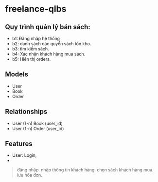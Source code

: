 # freelance-qlbs

## Quy trình quản lý bán sách:

- b1: Đăng nhập hệ thống
- b2: danh sách các quyển sách tồn kho.
- b3: tìm kiếm sách.
- b4: Xác nhận khách hàng mua sách.
- b5: Hiển thị orders.

## Models

- User
- Book
- Order

## Relationships

- User (1-n) Book (user_id)
- User (1-n) Order (user_id)

## Features

- User: Login,
-

> đăng nhập.
> nhập thông tin khách hàng.
> chọn sách khách hàng mua.
> lưu hóa đơn.
